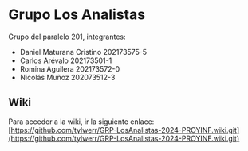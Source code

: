 # Grupo Los Analistas

Grupo del paralelo 201, integrantes:

- Daniel Maturana Cristino 202173575-5
- Carlos Arévalo 202173501-1
- Romina Aguilera 202173572-0
- Nicolás Muñoz 202073512-3

## Wiki

Para acceder a la wiki, ir la siguiente enlace: [https://github.com/tylwerr/GRP-LosAnalistas-2024-PROYINF.wiki.git](https://github.com/tylwerr/GRP-LosAnalistas-2024-PROYINF.wiki.git)
